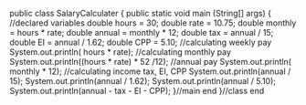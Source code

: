 public class SalaryCalculater 
{
	public static void main (String[] args)
	{
		//declared variables 
	double hours = 30;
	double rate = 10.75;
	double monthly = hours * rate;
	double annual = monthly * 12;
	double tax = annual / 15;
	double EI = annual / 1.62;
	double CPP = 5.10;
	//calculating weekly pay
	System.out.println( hours * rate);
	//calculating monthly pay
	System.out.println((hours * rate) * 52 /12);
	//annual pay
	System.out.println( monthly * 12);
	//calculating income tax, EI, CPP
	System.out.println(annual / 15);
	System.out.println(annual / 1.62);
	System.out.println(annual / 5.10);
	System.out.println(annual - tax - EI - CPP);
	}//main end
}//class end
